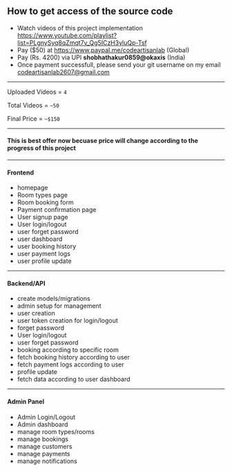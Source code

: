 ##  How to get access of the source code
-   Watch videos of this project implementation https://www.youtube.com/playlist?list=PLgnySyq8qZmqt7v_Qg5ICzH3yluQp-Tsf
-   Pay ($50) at https://www.paypal.me/codeartisanlab (Global)
-   Pay (Rs. 4200) via UPI <b>shobhathakur0859@okaxis</b> (India)
-   Once payment successfull, please send your git username on my email codeartisanlab2607@gmail.com
<hr/>
<p>Uploaded Videos = <code>4</code></p>
<p>Total Videos = <code>~50</code></p>
<p>Final Price = <code>~$150</code></p>
<hr/>
<h4>This is best offer now becuase price will change according to the progress of this project</h4>
<hr/>
<h4>Frontend</h4>
<ul>
    <li>homepage</li>
    <li>Room types page</li>
    <li>Room booking form</li>
    <li>Payment confirmation page</li>
    <li>User signup page</li>
    <li>User login/logout</li>
    <li>user forget password</li>
    <li>user dashboard</li>
    <li>user booking history</li>
    <li>user payment logs</li>
    <li>user profile update</li>
</ul>
<hr/>
<h4>Backend/API</h4>
<ul>
    <li>create models/migrations</li>
    <li>admin setup for management</li>
    <li>user creation</li>
    <li>user token creation for login/logout</li>
    <li>forget password</li>
    <li>User login/logout</li>
    <li>user forget password</li>
    <li>booking according to specific room</li>
    <li>fetch booking history according to user</li>
    <li>fetch payment logs according to user</li>
    <li>profile update</li>
    <li>fetch data according to user dashboard</li>
</ul>
<hr/>
<h4>Admin Panel</h4>
<ul>
    <li>Admin Login/Logout</li>
    <li>Admin dashboard</li>
    <li>manage room types/rooms</li>
    <li>manage bookings</li>
    <li>manage customers</li>
    <li>manage payments</li>
    <li>manage notifications</li>
</ul>